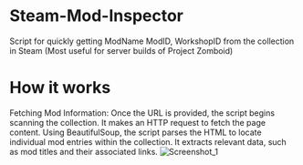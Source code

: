 # Steam-Mod-Inspector
Script for quickly getting ModName ModID, WorkshopID from the collection in Steam (Most useful for server builds of Project Zomboid)
# How it works
Fetching Mod Information:
Once the URL is provided, the script begins scanning the collection. It makes an HTTP request to fetch the page content.
Using BeautifulSoup, the script parses the HTML to locate individual mod entries within the collection. It extracts relevant data, such as mod titles and their associated links.
![Screenshot_1](https://github.com/user-attachments/assets/893ea3b1-ab70-4bc8-9c6b-69e85a632d5d)

